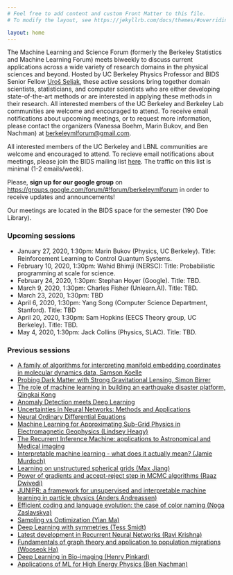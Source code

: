 ```yaml
---
# Feel free to add content and custom Front Matter to this file.
# To modify the layout, see https://jekyllrb.com/docs/themes/#overriding-theme-defaults

layout: home
---
```


The Machine Learning and Science Forum (formerly the Berkeley Statistics and Machine Learning Forum) meets biweekly to discuss current applications across a wide variety of research domains in the physical sciences and beyond. Hosted by UC Berkeley Physics Professor and BIDS Senior Fellow [Uroš Seljak](https://bids.berkeley.edu/people/uros-seljak), these active sessions bring together domain scientists, statisticians, and computer scientists who are either developing state-of-the-art methods or are interested in applying these methods in their research. All interested members of the UC Berkeley and Berkeley Lab communities are welcome and encouraged to attend. To receive email notifications about upcoming meetings, or to request more information, please contact the organizers (Vanessa Boehm, Marin Bukov, and Ben Nachman) at [berkeleymlforum@gmail.com](mailto:berkeleymlforum@gmail.com).

<!--The Berkeley Statistics and Machine Learning Forum meets biweekly to discuss current applications across a wide variety of research domains and software methodologies. Hosted by UC Berkeley Physics Professor and BIDS Senior Fellow [Uroš Seljak](https://bids.berkeley.edu/people/uros-seljak), these active
sessions bring together domain scientists, statisticians and computer scientists
who are either developing state-of-the-art methods or are interested in applying
these methods in their research. Practical questions about the meetings can be
directed to BIDS Data Science Fellow [François Lanusse](https://bids.berkeley.edu/people/fran%C3%A7ois-lanusse). -->

All interested members of the UC Berkeley and LBNL communities are welcome and
encouraged to attend.  To recieve email notifications about meetings, please join the BIDS mailing list [here](https://bids.berkeley.edu/join-bids-mailing-list).  The traffic on this list is minimal (1-2 emails/week).

<!--To receive email notifications about the meetings and upvote papers for discussion
please register [here](https://www.benty-fields.com/register) and join the
[Berkeley Statistics and Machine Learning Forum](https://www.benty-fields.com/manage_jc?groupid=191). -->

Please, **sign up for our google group** on https://groups.google.com/forum/#!forum/berkeleymlforum in order to receive updates and announcements!

Our meetings are located in the BIDS space for the semester (190 Doe Library).

### Upcoming sessions

  - January 27, 2020, 1:30pm: Marin Bukov (Physics, UC Berkeley).  Title: Reinforcement Learning to Control Quantum Systems.
  - February 10, 2020, 1:30pm: Wahid Bhimji (NERSC): Title: Probabilistic programming at scale for science.
  - February 24, 2020, 1:30pm: Stephan Hoyer (Google). Title: TBD.
  - March 9, 2020, 1:30pm: Charles Fisher (Unlearn.AI). Title: TBD.
  - March 23, 2020, 1:30pm: TBD
  - April 6, 2020, 1:30pm: Yang Song (Computer Science Department, Stanford). Title: TBD
  - April 20, 2020, 1:30pm: Sam Hopkins (EECS Theory group, UC Berkeley).  Title: TBD.
  - May 4, 2020, 1:30pm: Jack Collins (Physics, SLAC).  Title: TBD.

### Previous sessions

  - [A family of algorithms for interpreting manifold embedding coordinates in molecular dynamics data, Samson Koelle](https://bids.berkeley.edu/events/bsmlf-2019-1216)
  - [Probing Dark Matter with Strong Gravitational Lensing, Simon Birrer](https://bids.berkeley.edu/events/bsmlf-2019-1202)
  - [The role of machine learning in building an earthquake disaster platform, Qingkai Kong](https://bids.berkeley.edu/events/bsmlf-2019-1118)
  - [Anomaly Detection meets Deep Learning](https://bids.berkeley.edu/events/bsmlf-2019-1104)
  - [Uncertainties in Neural Networks: Methods and Applications](https://bids.berkeley.edu/events/bsmlf-2019-1021)
  - [Neural Ordinary Differential Equations](https://bids.berkeley.edu/events/bsmlf-2019-1007)
  - [Machine Learning for Approximating Sub-Grid Physics in Electromagnetic Geophysics (Lindsey Heagy)](https://bids.berkeley.edu/events/bsmlf-2019-0923)
  - [The Recurrent Inference Machine: applications to Astronomical and Medical imaging](https://bids.berkeley.edu/events/bsmlf-2019-0909)
  - [Interpretable machine learning - what does it actually mean? (Jamie Murdoch)](https://bids.berkeley.edu/events/smldg-2019-0415)
  - [Learning on unstructured spherical grids (Max Jiang)](https://bids.berkeley.edu/events/smldg-2019-0401)
  - [Power of gradients and accept-reject step in MCMC algorithms (Raaz Dwivedi)](https://bids.berkeley.edu/events/smldg-2019-0318)
  - [JUNIPR: a framework for unsupervised and interpretable machine learning in particle physics (Anders Andreassen)](https://bids.berkeley.edu/events/smldg-2019-0304)
  - [Efficient coding and language evolution: the case of color naming (Noga Zaslavskya)](https://bids.berkeley.edu/events/smldg-2019-0204)
  - [Sampling vs Optimization (Yian Ma)](https://bids.berkeley.edu/events/smldg-2018-1210)
  - [Deep Learning with symmetries (Tess Smidt)](https://bids.berkeley.edu/events/smldg-2018-1126)
  - [Latest development in Recurrent Neural Networks (Ravi Krishna)](https://bids.berkeley.edu/events/smldg-2018-1015)
  - [Fundamentals of graph theory and application to population migrations (Wooseok Ha)](https://bids.berkeley.edu/events/smldg-2018-1008)
  - [Deep Learning in Bio-imaging (Henry Pinkard)](https://bids.berkeley.edu/events/smldg-2018-1001)
  - [Applications of ML for High Energy Physics (Ben Nachman)](https://bids.berkeley.edu/events/smldg-2018-0924)
